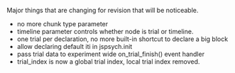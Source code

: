 Major things that are changing for revision that will be noticeable.

- no more chunk type parameter
- timeline parameter controls whether node is trial or timeline.
- one trial per declaration, no more built-in shortcut to declare a big block
- allow declaring default iti in jspsych.init
- pass trial data to experiment wide on_trial_finish() event handler
- trial_index is now a global trial index, local trial index removed.
